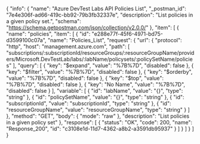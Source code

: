 {
  "info": {
    "name": "Azure DevTest Labs API Policies List",
    "_postman_id": "7e4e306f-ad66-419c-bb92-79b3fb32337e",
    "description": "List policies in a given policy set.",
    "schema": "https://schema.getpostman.com/json/collection/v2.0.0/"
  },
  "item": [
    {
      "name": "policies",
      "item": [
        {
          "id": "e288e77f-45f6-4971-bd75-d3599100c07a",
          "name": "Policies_List",
          "request": {
            "url": {
              "protocol": "http",
              "host": "management.azure.com",
              "path": [
                "subscriptions/:subscriptionId/resourceGroups/:resourceGroupName/providers/Microsoft.DevTestLab/labs/:labName/policysets/:policySetName/policies"
              ],
              "query": [
                {
                  "key": "$expand",
                  "value": "%7B%7D",
                  "disabled": false
                },
                {
                  "key": "$filter",
                  "value": "%7B%7D",
                  "disabled": false
                },
                {
                  "key": "$orderby",
                  "value": "%7B%7D",
                  "disabled": false
                },
                {
                  "key": "$top",
                  "value": "%7B%7D",
                  "disabled": false
                },
                {
                  "key": "No Name",
                  "value": "%7B%7D",
                  "disabled": false
                }
              ],
              "variable": [
                {
                  "id": "labName",
                  "value": "{}",
                  "type": "string"
                },
                {
                  "id": "policySetName",
                  "value": "{}",
                  "type": "string"
                },
                {
                  "id": "subscriptionId",
                  "value": "subscriptionId",
                  "type": "string"
                },
                {
                  "id": "resourceGroupName",
                  "value": "resourceGroupName",
                  "type": "string"
                }
              ]
            },
            "method": "GET",
            "body": {
              "mode": "raw"
            },
            "description": "List policies in a given policy set"
          },
          "response": [
            {
              "status": "OK",
              "code": 200,
              "name": "Response_200",
              "id": "c3108e1d-11d7-4362-a8b2-a3591db95937"
            }
          ]
        }
      ]
    }
  ]
}